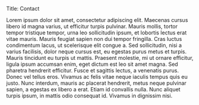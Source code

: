 Title: Contact

Lorem ipsum dolor sit amet, consectetur adipiscing elit. Maecenas cursus libero id magna varius, ut efficitur turpis pulvinar. Mauris mollis, tortor tempor tristique tempor, urna leo sollicitudin ipsum, et lobortis lectus erat vitae mauris. Mauris feugiat sapien non dui tempor fringilla. Cras luctus condimentum lacus, ut scelerisque elit congue a. Sed sollicitudin, nisi a varius facilisis, dolor neque cursus est, eu egestas purus metus et turpis. Mauris tincidunt eu turpis ut mattis. Praesent molestie, mi ut ornare efficitur, ligula ipsum accumsan enim, eget dictum est leo sit amet magna. Sed pharetra hendrerit efficitur. Fusce et sagittis lectus, a venenatis purus. Donec vel tellus eros. Vivamus ac felis vitae neque iaculis tempus quis eu justo. Nunc interdum, mauris ac placerat hendrerit, metus neque pulvinar sapien, a egestas ex libero a erat. Etiam id convallis nulla. Nunc aliquet turpis ipsum, in mattis odio consequat id. Vivamus in dignissim nisi.

